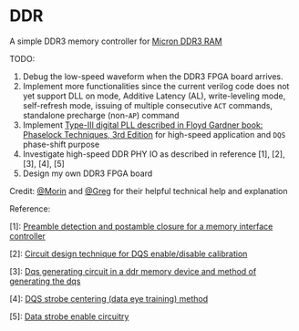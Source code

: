 # DDR
A simple DDR3 memory controller for [Micron DDR3 RAM](https://www.micron.com/products/dram/ddr3-sdram/part-catalog/mt41j128m16jt-125)

TODO:
1. Debug the low-speed waveform when the DDR3 FPGA board arrives.
2. Implement more functionalities since the current verilog code does not yet support DLL on mode, Additive Latency (AL), write-leveling mode, self-refresh mode, issuing of multiple consecutive `ACT` commands, standalone precharge (non-`AP`) command
3. Implement [Type-III digital PLL described in Floyd Gardner book: Phaselock Techniques, 3rd Edition](https://www.reddit.com/r/AskElectronics/comments/9i7g9j/loop_stability_of_type_3_digital_pll/) for high-speed application and `DQS` phase-shift purpose
4. Investigate high-speed DDR PHY IO as described in reference \[1\], [2], [3], [4], [5]
5. Design my own DDR3 FPGA board

Credit: [@Morin](https://github.com/MartinGeisse) and [@Greg](https://github.com/gregdavill/) for their helpful technical help and explanation

Reference:

\[1]: [Preamble detection and postamble closure for a memory interface controller](https://patents.google.com/patent/US8023342)

\[2]: [Circuit design technique for DQS enable/disable calibration](https://patents.google.com/patent/US9158873)

\[3]: [Dqs generating circuit in a ddr memory device and method of generating the dqs](https://patents.google.com/patent/KR20050101864A/en)

\[4]: [DQS strobe centering (data eye training) method](https://patents.google.com/patent/US7443741B2/en)

\[5]: [Data strobe enable circuitry ](https://patents.google.com/patent/US9001595)
